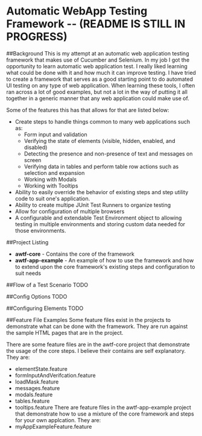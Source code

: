 # Automatic WebApp Testing Framework -- (README IS STILL IN PROGRESS)

##Background
This is my attempt at an automatic web application testing framework that makes use of Cucumber and Selenium.  In my job I got 
the opportunity to learn automatic web application test.  I really liked learning what could be done with it and how much it can
improve testing.  I have tried to create a framework that serves as a good starting point to do automated UI testing on any
type of web application.  When learning these tools, I often ran across a lot of good examples, but not a lot in the way of 
putting it all together in a generic manner that any web application could make use of.

Some of the features this has that allows for that are listed below:
- Create steps to handle things common to many web applications such as:
  - Form input and validation
  - Verifying the state of elements (visible, hidden, enabled, and disabled)
  - Detecting the presence and non-presence of text and messages on screen
  - Verifying data in tables and perform table row actions such as selection and expansion
  - Working with Modals
  - Working with Tooltips
- Ability to easily override the behavior of existing steps and step utility code to suit one's application. 
- Ability to create multipe JUnit Test Runners to organize testing
- Allow for configuration of multiple browsers
- A configurable and extendable Test Environment object to allowing testing in multiple environments and storing custom data
needed for those environments.

##Project Listing
- **awtf-core** - Contains the core of the framework
- **awtf-app-example** - An example of how to use the framework and how to extend upon the core framework's existing steps and
configuration to suit needs

##Flow of a Test Scenario
TODO

##Config Options
TODO

##Configuring Elements
TODO

##Feature File Examples
Some feature files exist in the projects to demonstrate what can be done with the framework.  They are run against the sample HTML pages that are in the project.

There are some feature files are in the awtf-core project that demonstrate the usage of the core steps.  I believe their 
contains are self explanatory. They are:
- elementState.feature
- formInputAndVerifcation.feature
- loadMask.feature
- messages.feature
- modals.feature
- tables.feature
- tooltips.feature
There are feature files in the awtf-app-example project that demonstrate how to use a mixture of the core framework and steps 
for your own applcation. They are:
- myAppExampleFeature.feature
